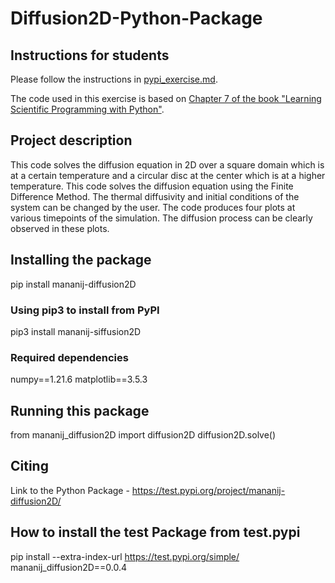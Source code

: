 # Diffusion2D-Python-Package

## Instructions for students

Please follow the instructions in [pypi_exercise.md](https://github.com/Simulation-Software-Engineering/Lecture-Material/blob/main/03_building_and_packaging/pypi_exercise.md).

The code used in this exercise is based on [Chapter 7 of the book "Learning Scientific Programming with Python"](https://scipython.com/book/chapter-7-matplotlib/examples/the-two-dimensional-diffusion-equation/).

## Project description
This code solves the diffusion equation in 2D over a square domain which is at a certain temperature and a circular disc at the center which is at a higher temperature. This code solves the diffusion equation using the Finite Difference Method. The thermal diffusivity and initial conditions of the system can be changed by the user. The code produces four plots at various timepoints of the simulation. The diffusion process can be clearly observed in these plots.

## Installing the package
pip install mananij-diffusion2D

### Using pip3 to install from PyPI
pip3 install mananij-siffusion2D

### Required dependencies
numpy==1.21.6
matplotlib==3.5.3

## Running this package
from mananij_diffusion2D import diffusion2D
diffusion2D.solve()

## Citing
Link to the Python Package - https://test.pypi.org/project/mananij-diffusion2D/

## How to install the test Package from test.pypi 
pip install --extra-index-url https://test.pypi.org/simple/ mananij_diffusion2D==0.0.4
